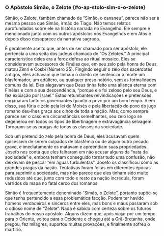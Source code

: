 ### O Apóstolo Simão, o Zelote {#o-ap-stolo-sim-o-o-zelote}

Simão, o Zelote, também chamado de “Simão, o cananeu”, parece não ser a mesma pessoa que Simão, irmão de Tiago. Não temos relatos aprofundados sobre ele na história narrada no Evangelho. Ele sempre é mencionado junto com os outros apóstolos nos Evangelhos e em Atos e depois disso desaparece da narrativa sagrada.

É geralmente aceito que, antes de ser chamado para ser apóstolo, ele pertencia a uma seita dos judeus chamada de “Os Zelotes.” A principal característica deles era a feroz defesa ao ritual mosaico. Eles se consideravam sucessores de Finéias que, em seu zelo pela honra de Deus, matou Zimri e Cosbi (Número 25). Fingindo seguir o zelo dos sacerdotes antigos, eles achavam que tinham o direito de sentenciar à morte um blasfemador, um adúltero, ou qualquer preso notório, sem as formalidades comuns da lei. Eles alegavam que Deus tinha feito uma aliança eterna com Finéias e com a sua descendência, “porque ele foi zeloso pelo seu Deus, e fez expiação por Israel.” Estas retumbantes reivindicações e pretensões enganaram tanto os governantes quanto o povo por um bom tempo. Além disso, sua fúria e zelo pela lei de Moisés e pela libertação do povo do jugo romano deu-lhes graça aos olhos de toda a nação. Mas, como sempre parece ser o caso em circunstâncias semelhantes, seu zelo logo se degenerou em todos os tipos de libertinagem e extravagância selvagem. Tornaram-se as pragas de todas as classes da sociedade.

Sob um pretendido zelo pela honra de Deus, eles acusavam quem quisessem de serem culpados de blasfêmia ou de algum outro pecado grave, e imediatamente os matavam e apreendiam suas propriedades. Josefo nos conta que eles falharam em não acusar alguns da “nata da sociedade” e, embora tenham conseguido tornar tudo uma confusão, não deixavam de pescar “em águas turbulentas”. Josefo os classificou como as grandes pragas da nação. Tentativas foram feitas em diferentes épocas para suprimir a sociedade, mas não parece que eles tinham sido muito reduzidos até que, junto com todo o resto da nação incrédula, foram varridos do mapa no fatal cerco dos romanos.

Simão é frequentemente denominado “Simão, o Zelote”, portanto supõe-se que tenha pertencido a essa problemática facção. Podem ter havido homens verdadeiros e sinceros entre eles, mas bons e maus passaram sob o odioso nome de “Zelote”. Nada é sabido com certeza sobre os futuros trabalhos do nosso apóstolo. Alguns dizem que, após viajar por um tempo para o Oriente, voltou para o Ocidente e chegou até a Grã-Bretanha, onde pregou, fez milagres, suportou muitas provações, e finalmente sofreu o martírio.